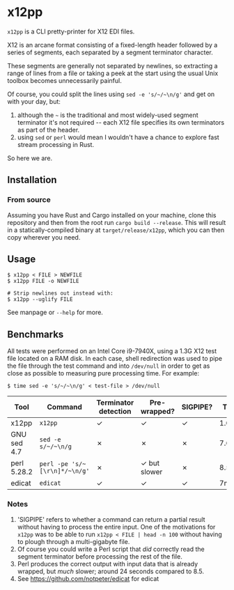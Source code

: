 # x12pp

`x12pp` is a CLI pretty-printer for X12 EDI files.

X12 is an arcane format consisting of a fixed-length header followed by a series
of segments, each separated by a segment terminator character.

These segments are generally not separated by newlines, so extracting a range of
lines from a file or taking a peek at the start using the usual Unix toolbox
becomes unnecessarily painful.

Of course, you could split the lines using `sed -e 's/~/~\n/g'` and get on with
your day, but:

  1. although the `~` is the traditional and most widely-used segment terminator
     it's not required -- each X12 file specifies its own terminators as part of
    the header.
  2. using `sed` or `perl` would mean I wouldn't have a chance to explore fast
     stream processing in Rust.

So here we are.

## Installation

### From source

Assuming you have Rust and Cargo installed on your machine, clone this
repository and then from the root run `cargo build --release`.  This will
result in a statically-compiled binary at `target/release/x12pp`, which you can
then copy wherever you need.

## Usage

```
$ x12pp < FILE > NEWFILE
$ x12pp FILE -o NEWFILE

# Strip newlines out instead with:
$ x12pp --uglify FILE
```

See manpage or `--help` for more.

## Benchmarks

All tests were performed on an Intel Core i9-7940X, using a 1.3G X12 test file
located on a RAM disk.  In each case, shell redirection was used to
pipe the file through the test command and into `/dev/null` in order to get
as close as possible to measuring pure processing time.  For example:

`$ time sed -e 's/~/~\n/g' < test-file > /dev/null`

| Tool        | Command                       | Terminator detection | Pre-wrapped? | SIGPIPE? | Time  |
|-------------|-------------------------------|----------------------|--------------|----------|-------|
| x12pp       | `x12pp`                       | ✓                    | ✓            | ✓        | 1.05s |
| GNU sed 4.7 | `sed -e s/~/~\n/g`            | ✗                    | ✗            | ✗        | 7.6s  |
| perl 5.28.2 | `perl -pe 's/~[\r\n]*/~\n/g'` | ✗                    | ✓ but slower | ✗        | 8.5s  |
| edicat      | `edicat`                      | ✓                    | ✓            | ✓        | 7m41s |

### Notes

1. 'SIGPIPE' refers to whether a command can return a partial result without
   having to process the entire input.  One of the motivations for `x12pp` was
   to be able to run `x12pp < FILE | head -n 100` without having to plough
   through a multi-gigabyte file.
2. Of course you could write a Perl script that _did_ correctly read the
   segment terminator before processing the rest of the file.
3. Perl produces the correct output with input data that is already wrapped,
   but _much_ slower; around 24 seconds compared to 8.5.
4. See https://github.com/notpeter/edicat for edicat
